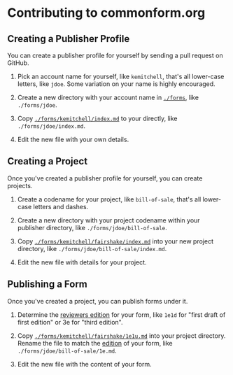 # Contributing to commonform.org

## Creating a Publisher Profile

You can create a publisher profile for yourself by sending a pull request on GitHub.

1.  Pick an account name for yourself, like `kemitchell`, that's all lower-case letters, like `jdoe`. Some variation on your name is highly encouraged.

2.  Create a new directory with your account name in [`./forms`](./forms), like `./forms/jdoe`.

3.  Copy [`./forms/kemitchell/index.md`](./forms/kemitchell.index.md) to your directly, like `./forms/jdoe/index.md`.

4.  Edit the new file with your own details.

## Creating a Project

Once you've created a publisher profile for yourself, you can create projects.

1.  Create a codename for your project, like `bill-of-sale`, that's all lower-case letters and dashes.

2.  Create a new directory with your project codename within your publisher directory, like `./forms/jdoe/bill-of-sale`.

3.  Copy [`./forms/kemitchell/fairshake/index.md`](./forms/kemitchell/fairshake/index.md) into your new project directory, like `./forms/jdoe/bill-of-sale/index.md`.

4.  Edit the new file with details for your project.

## Publishing a Form

Once you've created a project, you can publish forms under it.

1.  Determine the [reviewers edition](https://reviewersedition.org) for your form, like `1e1d` for "first draft of first edition" or 3e for "third edition".

2.  Copy [`./forms/kemitchell/fairshake/1e1u.md`](./forms/kemitchell/fairshake/1e1u.md) into your project directory. Rename the file to match the [edition](https://reviewersedition.org) of your form, like `./forms/jdoe/bill-of-sale/1e.md`.

3.  Edit the new file with the content of your form.
